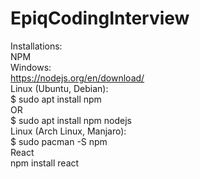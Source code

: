 # EpiqCodingInterview
Installations:\
  NPM\
    Windows:\
      https://nodejs.org/en/download/ \
    Linux (Ubuntu, Debian):\
      $ sudo apt install npm\
      OR\
      $ sudo apt install npm nodejs\
    Linux (Arch Linux, Manjaro):\
      $ sudo pacman -S npm\
 React\
    npm install react
